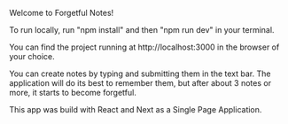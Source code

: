 Welcome to Forgetful Notes!

To run locally, run "npm install" and then "npm run dev" in your terminal.

You can find the project running at http://localhost:3000 in the browser of your choice.

You can create notes by typing and submitting them in the text bar. The application will do its best to remember them, but after about 3 notes or more, it starts to become forgetful.

This app was build with React and Next as a Single Page Application.

<!-- FUTURE DEVELOPMENT PLANS:
1) SCRAMBLING WORDS AND HAVING MORE LEVELS OF FORGETFULNESS
2) ADD SOUND EFFECTS AND VISUAL ANIMATIONS
3) ADD A "PERSON OR ROBOT" ENTITY AS THE NOTE TAKER (REACT TO MORE NOTES)
4) NOTE REPLACEMENT LOOP WORK TO BE FIXED IN NOTESFORM ON LINE 33
5) OTHERS? -->

